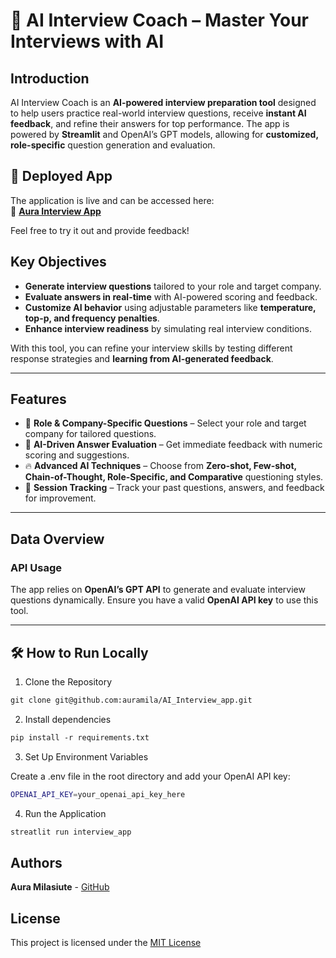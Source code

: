 # 🤖 AI Interview Coach – Master Your Interviews with AI

## Introduction

AI Interview Coach is an **AI-powered interview preparation tool** designed to help users practice real-world interview questions, receive **instant AI feedback**, and refine their answers for top performance. The app is powered by **Streamlit** and OpenAI’s GPT models, allowing for **customized, role-specific** question generation and evaluation.

## 🚀 Deployed App
The application is live and can be accessed here:  
🔗 **[Aura Interview App](https://aurainterviewapp.streamlit.app)**  

Feel free to try it out and provide feedback!

## Key Objectives

- **Generate interview questions** tailored to your role and target company.
- **Evaluate answers in real-time** with AI-powered scoring and feedback.
- **Customize AI behavior** using adjustable parameters like **temperature, top-p, and frequency penalties**.
- **Enhance interview readiness** by simulating real interview conditions.


With this tool, you can refine your interview skills by testing different response strategies and **learning from AI-generated feedback**.

---

## Features

- 🎯 **Role & Company-Specific Questions** – Select your role and target company for tailored questions.
- 🤖 **AI-Driven Answer Evaluation** – Get immediate feedback with numeric scoring and suggestions.
- 🔥 **Advanced AI Techniques** – Choose from **Zero-shot, Few-shot, Chain-of-Thought, Role-Specific, and Comparative** questioning styles.
- 📜 **Session Tracking** – Track your past questions, answers, and feedback for improvement.

---

## Data Overview

### API Usage

The app relies on **OpenAI’s GPT API** to generate and evaluate interview questions dynamically.
Ensure you have a valid **OpenAI API key** to use this tool.

---

## 🛠 How to Run Locally

1. Clone the Repository

```markdown
git clone git@github.com:auramila/AI_Interview_app.git
```

2. Install dependencies

```markdown
pip install -r requirements.txt
```

3. Set Up Environment Variables

Create a .env file in the root directory and add your OpenAI API key:

```bash
OPENAI_API_KEY=your_openai_api_key_here
```

4. Run the Application

```markdown
streatlit run interview_app
```


## Authors

**Aura Milasiute** - [GitHub](https://github.com/auramila)

## License

This project is licensed under the [MIT License](https://choosealicense.com/licenses/mit/)
